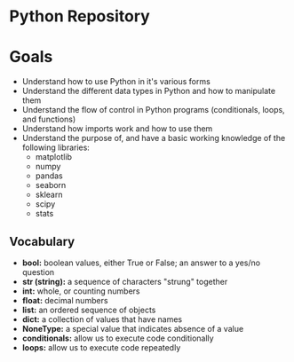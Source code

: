 # Python Repository

# Goals

- Understand how to use Python in it's various forms
- Understand the different data types in Python and how to manipulate them
- Understand the flow of control in Python programs (conditionals, loops, and functions)
- Understand how imports work and how to use them
- Understand the purpose of, and have a basic working knowledge of the following libraries:
    - matplotlib
    - numpy
    - pandas
    - seaborn
    - sklearn
    - scipy
    - stats

## Vocabulary
- **bool:** boolean values, either True or False; an answer to a yes/no question
- **str (string):** a sequence of characters "strung" together
- **int:** whole, or counting numbers
- **float:** decimal numbers
- **list:** an ordered sequence of objects
- **dict:** a collection of values that have names
- **NoneType:** a special value that indicates absence of a value
- **conditionals:** allow us to execute code conditionally
- **loops:** allow us to execute code repeatedly
